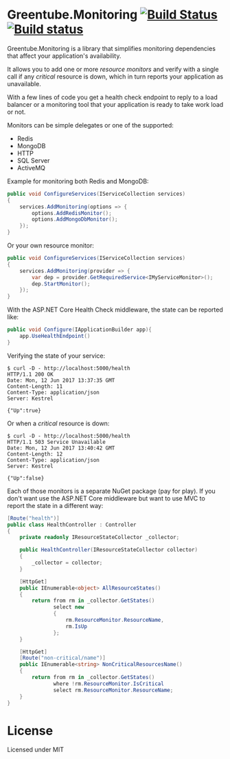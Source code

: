 # Greentube.Monitoring [![Build Status](https://travis-ci.org/Greentube/monitoring.svg?branch=master)](https://travis-ci.org/Greentube/monitoring) [![Build status](https://ci.appveyor.com/api/projects/status/42eufhcmhwslimn5/branch/master?svg=true)](https://ci.appveyor.com/project/Greentube/monitoring/branch/master)

Greentube.Monitoring is a library that simplifies monitoring dependencies that affect your application's availability.

It allows you to add one or more _resource monitors_  and verify with a single call if any _critical_ resource is down, which in turn reports your application as unavailable.

With a few lines of code you get a health check endpoint to reply to a load balancer or a monitoring tool that your application is ready to take work load or not.

Monitors can be simple delegates or one of the supported:

* Redis
* MongoDB
* HTTP
* SQL Server
* ActiveMQ

Example for monitoring both Redis and MongoDB:
```csharp
public void ConfigureServices(IServiceCollection services)
{
    services.AddMonitoring(options => {
        options.AddRedisMonitor();
        options.AddMongoDbMonitor();
    });
}
```
Or your own resource monitor:
```csharp
public void ConfigureServices(IServiceCollection services)
{
    services.AddMonitoring(provider => {
        var dep = provider.GetRequiredService<IMyServiceMonitor>();
        dep.StartMonitor();
    });
}
```
With the ASP.NET Core Health Check middleware, the state can be reported like:
```csharp
public void Configure(IApplicationBuilder app){
    app.UseHealthEndpoint()
}
```
Verifying the state of your service:
```console
$ curl -D - http://localhost:5000/health
HTTP/1.1 200 OK
Date: Mon, 12 Jun 2017 13:37:35 GMT
Content-Length: 11
Content-Type: application/json
Server: Kestrel

{"Up":true}
```
Or when a _critical_ resource is down:
```console
$ curl -D - http://localhost:5000/health
HTTP/1.1 503 Service Unavailable
Date: Mon, 12 Jun 2017 13:40:42 GMT
Content-Length: 12
Content-Type: application/json
Server: Kestrel

{"Up":false}
```

Each of those monitors is a separate NuGet package (pay for play). If you don't want use the ASP.NET Core middleware but want to use MVC to report the state in a different way:

```csharp
[Route("health")]
public class HealthController : Controller
{
    private readonly IResourceStateCollector _collector;

    public HealthController(IResourceStateCollector collector)
    {
        _collector = collector;
    }

    [HttpGet]
    public IEnumerable<object> AllResourceStates()
    {
        return from rm in _collector.GetStates()
               select new
               {
                   rm.ResourceMonitor.ResourceName,
                   rm.IsUp
               };
    }

    [HttpGet]
    [Route("non-critical/name")]
    public IEnumerable<string> NonCriticalResourcesName()
    {
        return from rm in _collector.GetStates()
               where !rm.ResourceMonitor.IsCritical
               select rm.ResourceMonitor.ResourceName;
    }
}
```

# License

Licensed under MIT
